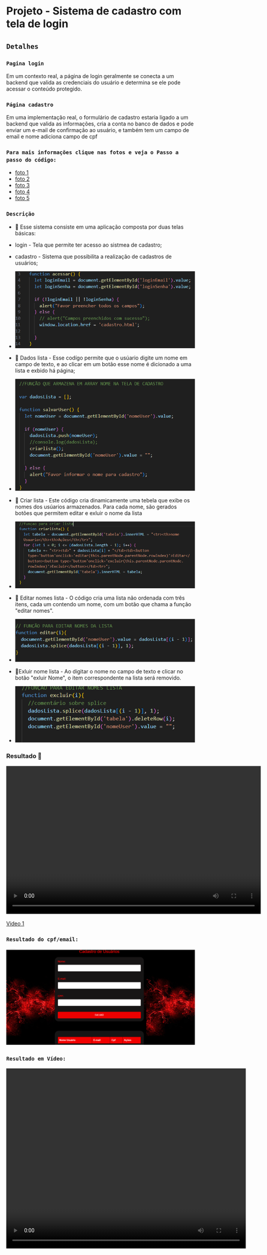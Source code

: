 # Projeto - Sistema de cadastro com tela de login
## `` Detalhes ``
### ``Pagina login``
Em um contexto real, a página de login geralmente se conecta a um backend que valida as credenciais do usuário e determina se ele pode acessar o conteúdo protegido.

### ``Página cadastro``
Em uma implementação real, o formulário de cadastro estaria ligado a um backend que valida as informações, cria a conta no banco de dados e pode enviar um e-mail de confirmação ao usuário, e também tem um campo de email e nome
adiciona campo de cpf

 
 ### ``Para mais informações clique nas fotos e veja o Passo a passo do código:``
 * [foto 1](https://github.com/GabyAlves01mg/login-cad/blob/main/img/passo1.png)
 * [foto 2](https://github.com/GabyAlves01mg/login-cad/blob/main/img/passo2.png)
 * [foto 3](https://github.com/GabyAlves01mg/login-cad/blob/main/img/passo3.png)
 * [foto 4](https://github.com/GabyAlves01mg/login-cad/blob/main/img/passo4.png)
 * [foto 5](https://github.com/GabyAlves01mg/login-cad/blob/main/img/passo5.png)


### ``Descrição``

* 🥇 Esse sistema consiste em uma aplicação composta por duas telas básicas:

* login - Tela que permite ter acesso ao sistmea de cadastro;
* cadastro - Sistema que possibilita a realização de cadastros de usuários;

* ![](img/funcao-acessar.png)


* 🥈 Dados lista - Esse codígo permite que o usúario digite um nome em campo de texto, e ao clicar 
em um botão esse nome é dicionado a uma lista e exbido há página;
 
 * ![](img/value.png)

* 🥉 Criar lista - Este código cria dinamicamente uma tebela que exibe os nomes dos usúarios armazenados.
Para cada nome, são gerados botões que permitem editar e exluir o nome da lista

 * ![](img/criarLista.png)

* 🏅 Editar nomes lista - O código cria uma lista não ordenada 
 com três itens, cada um contendo um nome, com um botão que chama a função "editar nomes".

 * ![](img/nomes.png)

 * 🏅Exluir nome lista - Ao digitar o nome no campo de texto e clicar no botão "exluir Nome", o item correspondente na lista será removido.

* ![](img/exluir.png)


### Resultado 🩷

<video width="680" height="394" controls>
  <source src="img/resultado1.mp4" type="video/mp4">
</video>

[Video 1](https://github.com/GabyAlves01mg/login-cad/blob/main/img/resultado.mp4)

### ``Resultado do cpf/email:``
![](img/resultado.png)
### ``Resultado em Vídeo:``  

<video width="640" height="480" controls>
  <source src="img/resultado.mp4" type="video/mp4">
</video>


